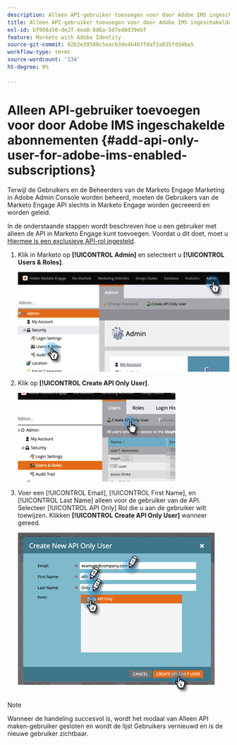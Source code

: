 ```yaml
---
description: Alleen API-gebruiker toevoegen voor door Adobe IMS ingeschakelde abonnementen - Marketo Docs - Productdocumentatie
title: Alleen API-gebruiker toevoegen voor door Adobe IMS ingeschakelde abonnementen
exl-id: bf908a50-de2f-4ea0-8d6a-5d7ed6d39ebf
feature: Marketo with Adobe Identity
source-git-commit: 02b2e39580c5eac63de4b4b7fdaf2a835fdd4ba5
workflow-type: tm+mt
source-wordcount: '134'
ht-degree: 0%

---
```


# Alleen API-gebruiker toevoegen voor door Adobe IMS ingeschakelde abonnementen {#add-api-only-user-for-adobe-ims-enabled-subscriptions}

Terwijl de Gebruikers en de Beheerders van de Marketo Engage Marketing in Adobe Admin Console worden beheerd, moeten de Gebruikers van de Marketo Engage API slechts in Marketo Engage worden gecreeerd en worden geleid.

In de onderstaande stappen wordt beschreven hoe u een gebruiker met alleen de API in Marketo Engage kunt toevoegen. Voordat u dit doet, moet u [Hiermee is een exclusieve API-rol ingesteld](/help/marketo/product-docs/administration/users-and-roles/create-an-api-only-user-role.md).

1. Klik in Marketo op **[!UICONTROL Admin]** en selecteert u **[!UICONTROL Users & Roles]**.

   ![](assets/add-api-only-user-for-adobe-ims-1.png)

1. Klik op **[!UICONTROL Create API Only User]**.

   ![](assets/add-api-only-user-for-adobe-ims-2.png)

1. Voer een [!UICONTROL Email], [!UICONTROL First Name], en [!UICONTROL Last Name] alleen voor de gebruiker van de API. Selecteer [!UICONTROL API Only] Rol die u aan de gebruiker wilt toewijzen. Klikken **[!UICONTROL Create API Only User]** wanneer gereed.

   ![](assets/add-api-only-user-for-adobe-ims-3.png)

>[!NOTE]
>
>Wanneer de handeling succesvol is, wordt het modaal van Alleen API maken-gebruiker gesloten en wordt de lijst Gebruikers vernieuwd en is de nieuwe gebruiker zichtbaar.
